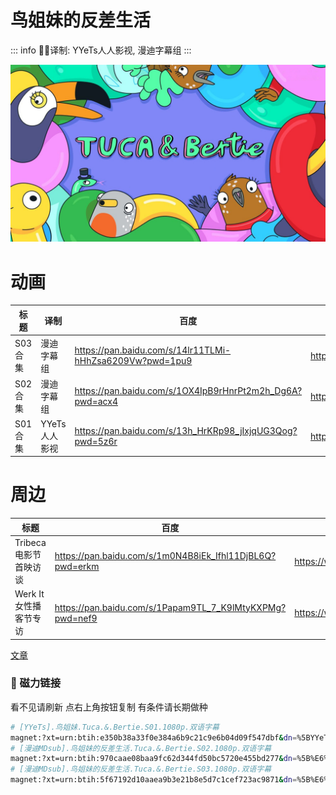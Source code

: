 # 鸟姐妹的反差生活

::: info
✍🏻译制: YYeTs人人影视, 漫迪字幕组
:::

![maxresdefault.jpeg](maxresdefault.jpeg)

# 动画

| 标题 | 译制 | 百度 | 阿里 | MDpan |
| --- | --- | --- | --- | --- |
| S03合集 | 漫迪字幕组 | https://pan.baidu.com/s/14lr11TLMi-hHhZsa6209Vw?pwd=1pu9 | https://www.aliyundrive.com/s/SA3Ztd8iqHX | https://mdpan.tk/zh-CN/%E9%B8%9F%E5%A7%90%E5%A6%B9%E7%9A%84%E5%8F%8D%E5%B7%AE%E7%94%9F%E6%B4%BB/Season%203/ |
| S02合集 | 漫迪字幕组 | https://pan.baidu.com/s/1OX4IpB9rHnrPt2m2h_Dg6A?pwd=acx4 | https://www.aliyundrive.com/s/jE2HdQoRGhK | https://mdpan.tk/%E9%B8%9F%E5%A7%90%E5%A6%B9%E7%9A%84%E5%8F%8D%E5%B7%AE%E7%94%9F%E6%B4%BB |
| S01合集 | YYeTs人人影视 | https://pan.baidu.com/s/13h_HrKRp98_jIxjqUG3Qog?pwd=5z6r | https://www.aliyundrive.com/s/tGmPKH3CkNF | https://mdpan.tk/%E9%B8%9F%E5%A7%90%E5%A6%B9%E7%9A%84%E5%8F%8D%E5%B7%AE%E7%94%9F%E6%B4%BB |

# 周边

| 标题 | 百度 | 阿里 | 微博 | Bilibili |
| --- | --- | --- | --- | --- |
| Tribeca电影节首映访谈 | https://pan.baidu.com/s/1m0N4B8iEk_Ifhl11DjBL6Q?pwd=erkm | https://www.aliyundrive.com/s/28yyyg2uu3i | https://weibo.com/2355632031/KuYN1q6eV | https://www.bilibili.com/video/BV13M4y1V7N2 |
| Werk It女性播客节专访 | https://pan.baidu.com/s/1Papam9TL_7_K9lMtyKXPMg?pwd=nef9 | https://www.aliyundrive.com/s/28yyyg2uu3i | https://weibo.com/2355632031/M4dRRuKVj | https://www.bilibili.com/video/BV1E14y1s7mW |

[文章](%E6%96%87%E7%AB%A0%20f6700a3a00694059a006a3db950e0eca.csv)

### 🧲 磁力链接

看不见请刷新 点右上角按钮复制 有条件请长期做种

```bash
# [YYeTs].鸟姐妹.Tuca.&.Bertie.S01.1080p.双语字幕
magnet:?xt=urn:btih:e350b38a33f0e384a6b9c21c9e6b04d09f547dbf&dn=%5BYYeTs%5D.%E9%B8%9F%E5%A7%90%E5%A6%B9.Tuca.%26.Bertie.S01.1080p.%E5%8F%8C%E8%AF%AD%E5%AD%97%E5%B9%95&tr=http%3A%2F%2Falltorrents.net%3A80%2Fbt%2Fannounce.php&tr=http%3A%2F%2Fbluebird-hd.org%2Fannounce.php&tr=http%3A%2F%2Fwww.thetradersden.org%2Fforums%2Ftracker%2Fannounce.php&tr=http%3A%2F%2Ftracker.trancetraffic.com%3A80%2Fannounce.php&tr=http%3A%2F%2Firrenhaus.dyndns.dk%3A80%2Fannounce.php&tr=http%3A%2F%2F1337.abcvg.info%3A80%2Fannounce&tr=http%3A%2F%2Fbt.beatrice-raws.org%3A80%2Fannounce&tr=http%3A%2F%2Fwww.tribalmixes.com%3A80%2Fannounce.php&tr=http%3A%2F%2Fwww.wareztorrent.com%3A80%2Fannounce
# [漫迪MDsub].鸟姐妹的反差生活.Tuca.&.Bertie.S02.1080p.双语字幕
magnet:?xt=urn:btih:970caae08baa9fc62d344fd50bc5720e455bd277&dn=%5B%E6%BC%AB%E8%BF%AAMDsub%5D.%E9%B8%9F%E5%A7%90%E5%A6%B9%E7%9A%84%E5%8F%8D%E5%B7%AE%E7%94%9F%E6%B4%BB.Tuca.%26.Bertie.S02.1080p.%E5%8F%8C%E8%AF%AD%E5%AD%97%E5%B9%95&tr=http%3A%2F%2Falltorrents.net%3A80%2Fbt%2Fannounce.php&tr=http%3A%2F%2Fbluebird-hd.org%2Fannounce.php&tr=http%3A%2F%2Fwww.thetradersden.org%2Fforums%2Ftracker%2Fannounce.php&tr=http%3A%2F%2Ftracker.trancetraffic.com%3A80%2Fannounce.php&tr=http%3A%2F%2Firrenhaus.dyndns.dk%3A80%2Fannounce.php&tr=http%3A%2F%2F1337.abcvg.info%3A80%2Fannounce&tr=http%3A%2F%2Fbt.beatrice-raws.org%3A80%2Fannounce&tr=http%3A%2F%2Fwww.tribalmixes.com%3A80%2Fannounce.php&tr=http%3A%2F%2Fwww.wareztorrent.com%3A80%2Fannounce
# [漫迪MDsub].鸟姐妹的反差生活.Tuca.&.Bertie.S03.1080p.双语字幕
magnet:?xt=urn:btih:5f67192d10aaea9b3e21b8e5d7c1cef723ac9871&dn=%5B%E6%BC%AB%E8%BF%AAMDsub%5D.%E9%B8%9F%E5%A7%90%E5%A6%B9%E7%9A%84%E5%8F%8D%E5%B7%AE%E7%94%9F%E6%B4%BB.Tuca.%26.Bertie.S03.1080p.%E5%8F%8C%E8%AF%AD%E5%AD%97%E5%B9%95&tr=http%3A%2F%2Falltorrents.net%3A80%2Fbt%2Fannounce.php&tr=http%3A%2F%2Fbluebird-hd.org%2Fannounce.php&tr=http%3A%2F%2Fwww.thetradersden.org%2Fforums%2Ftracker%2Fannounce.php&tr=http%3A%2F%2Ftracker.trancetraffic.com%3A80%2Fannounce.php&tr=http%3A%2F%2Firrenhaus.dyndns.dk%3A80%2Fannounce.php&tr=http%3A%2F%2F1337.abcvg.info%3A80%2Fannounce&tr=http%3A%2F%2Fbt.beatrice-raws.org%3A80%2Fannounce&tr=http%3A%2F%2Fwww.tribalmixes.com%3A80%2Fannounce.php&tr=http%3A%2F%2Fwww.wareztorrent.com%3A80%2Fannounce
```